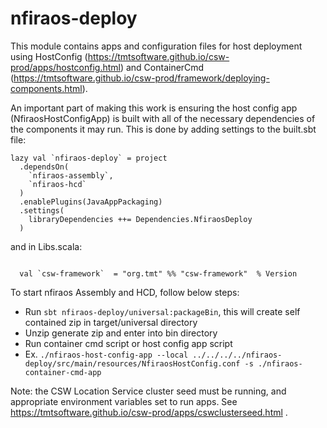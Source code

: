 # nfiraos-deploy

This module contains apps and configuration files for host deployment using 
HostConfig (https://tmtsoftware.github.io/csw-prod/apps/hostconfig.html) and 
ContainerCmd (https://tmtsoftware.github.io/csw-prod/framework/deploying-components.html).

An important part of making this work is ensuring the host config app (NfiraosHostConfigApp) is built
with all of the necessary dependencies of the components it may run.  This is done by adding settings to the
built.sbt file:

```
lazy val `nfiraos-deploy` = project
  .dependsOn(
    `nfiraos-assembly`,
    `nfiraos-hcd`
  )
  .enablePlugins(JavaAppPackaging)
  .settings(
    libraryDependencies ++= Dependencies.NfiraosDeploy
  )
```

and in Libs.scala:

```

  val `csw-framework`  = "org.tmt" %% "csw-framework"  % Version

```

To start nfiraos Assembly and HCD, follow below steps:

 - Run `sbt nfiraos-deploy/universal:packageBin`, this will create self contained zip in target/universal directory
 - Unzip generate zip and enter into bin directory
 - Run container cmd script or host config app script
 - Ex.  `./nfiraos-host-config-app --local ../../../../nfiraos-deploy/src/main/resources/NfiraosHostConfig.conf -s ./nfiraos-container-cmd-app`

Note: the CSW Location Service cluster seed must be running, and appropriate environment variables set to run apps.
See https://tmtsoftware.github.io/csw-prod/apps/cswclusterseed.html .